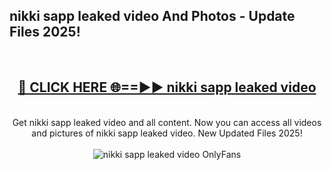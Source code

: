 <h2>nikki sapp leaked video And Photos - Update Files 2025!</h2>
<br>
<div align="center">
<h2><a href="https://top-ai-tools.click/QrbHav" rel="nofollow">🔴 CLICK HERE 🌐==►► nikki sapp leaked video</a></h2>
<br>
Get nikki sapp leaked video and all content. Now you can access all videos and pictures of nikki sapp leaked video. New Updated Files 2025!
<br>
<br>
<a href="https://top-ai-tools.click/QrbHav" rel="nofollow" data-target="animated-image.originalLink"><img src="https://i.ibb.co.com/WyWwxjT/player-gif2.gif" alt="nikki sapp leaked video OnlyFans" style="max-width: 100%; display: inline-block;" data-target="animated-image.originalImage"></a>
</div>
<br>
